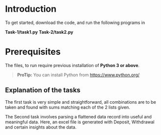 # Introduction

To get started, download the code, and run the following programs in 

**Task-1/task1.py**
**Task-2/task2.py**


# Prerequisites

The files, to run require previous installation of  **Python 3 or above**. 
> **ProTip:** You can install Python from https://www.python.org/

## Explanation of the tasks

The first task is very simple and straightforward,   all combinations are to be taken and found with sums matching each of the 2 lists given.

The Second task involves parsing a flattened data record into useful and meaningful data. Here, an excel file is generated with Deposit, Withdrawal and certain insights about the data.
